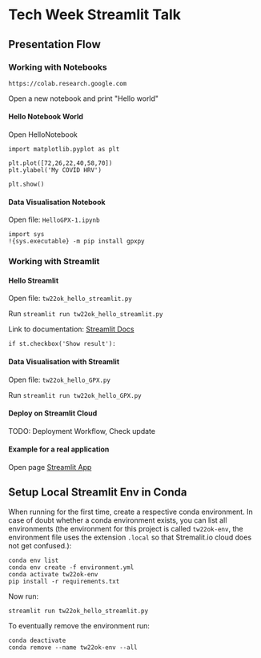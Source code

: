 # Tech Week Streamlit Talk

## Presentation Flow

### Working with Notebooks

```
https://colab.research.google.com
```

Open a new notebook and print "Hello world"

#### Hello Notebook World

Open HelloNotebook

```
import matplotlib.pyplot as plt

plt.plot([72,26,22,40,58,70])
plt.ylabel('My COVID HRV')

plt.show()
```

#### Data Visualisation Notebook

Open file: `HelloGPX-1.ipynb`

```
import sys
!{sys.executable} -m pip install gpxpy
```

### Working with Streamlit

#### Hello Streamlit

Open file: `tw22ok_hello_streamlit.py`

Run `streamlit run tw22ok_hello_streamlit.py`

Link to documentation: [Streamlit Docs](https://docs.streamlit.io)

```
if st.checkbox('Show result'):
```

#### Data Visualisation with Streamlit

Open file: `tw22ok_hello_GPX.py`

Run `streamlit run tw22ok_hello_GPX.py`

#### Deploy on Streamlit Cloud

TODO: Deployment Workflow, Check update

#### Example for a real application

Open page [Streamlit App](https://oliver-koeth-pacer-lit-pacer-lit-9n25j7.streamlitapp.com)

## Setup Local Streamlit Env in Conda
When running for the first time, create a respective conda environment. In case
of doubt whether a conda environment exists, you can list all environments
(the environment for this project is called `tw22ok-env`, the environment file 
uses the extension `.local` so that Stremalit.io cloud does not get confused.):
```
conda env list
conda env create -f environment.yml
conda activate tw22ok-env
pip install -r requirements.txt
```

Now run:
```
streamlit run tw22ok_hello_streamlit.py
```

To eventually remove the environment run:
```
conda deactivate
conda remove --name tw22ok-env --all
```

